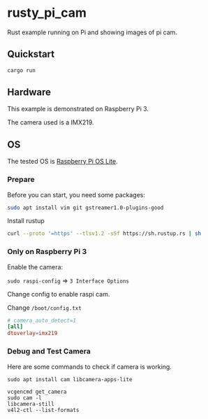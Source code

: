 # rusty_pi_cam

Rust example running on Pi and showing images of pi cam.

## Quickstart

```sh
cargo run
```

## Hardware

This example is demonstrated on Raspberry Pi 3.

The camera used is a IMX219.

## OS

The tested OS is [Raspberry Pi OS Lite](https://www.raspberrypi.com/software/operating-systems/#raspberry-pi-os-32-bit).

### Prepare

Before you can start, you need some packages:

```sh
sudo apt install vim git gstreamer1.0-plugins-good
```

Install rustup 

```sh
curl --proto '=https' --tlsv1.2 -sSf https://sh.rustup.rs | sh
```

### Only on Raspberry Pi 3

Enable the camera:

`sudo raspi-config` => `3 Interface Options`

Change config to enable raspi cam.

Change `/boot/config.txt`

```toml
# camera_auto_detect=1
[all]
dtoverlay=imx219
```

### Debug and Test Camera

Here are some commands to check if camera is working.

```
sudo apt install cam libcamera-apps-lite
```

```
vcgencmd get_camera
sudo cam -l
libcamera-still
v4l2-ctl --list-formats
```
